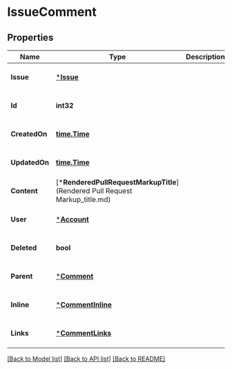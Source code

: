 # IssueComment

## Properties
Name | Type | Description | Notes
------------ | ------------- | ------------- | -------------
**Issue** | [***Issue**](issue.md) |  | [optional] [default to null]
**Id** | **int32** |  | [optional] [default to null]
**CreatedOn** | [**time.Time**](time.Time.md) |  | [optional] [default to null]
**UpdatedOn** | [**time.Time**](time.Time.md) |  | [optional] [default to null]
**Content** | [***RenderedPullRequestMarkupTitle**](Rendered Pull Request Markup_title.md) |  | [optional] [default to null]
**User** | [***Account**](account.md) |  | [optional] [default to null]
**Deleted** | **bool** |  | [optional] [default to null]
**Parent** | [***Comment**](comment.md) |  | [optional] [default to null]
**Inline** | [***CommentInline**](comment_inline.md) |  | [optional] [default to null]
**Links** | [***CommentLinks**](comment_links.md) |  | [optional] [default to null]

[[Back to Model list]](../README.md#documentation-for-models) [[Back to API list]](../README.md#documentation-for-api-endpoints) [[Back to README]](../README.md)

